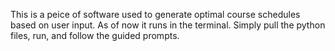 This is a peice of software used to generate optimal course schedules based on user input. 
As of now it runs in the terminal. Simply pull the python files, run, and follow the guided prompts. 
